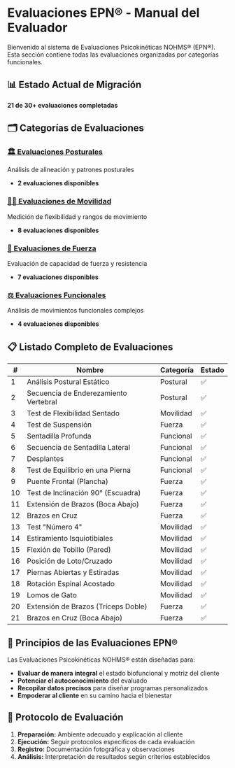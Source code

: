 # Evaluaciones EPN® - Manual del Evaluador

Bienvenido al sistema de Evaluaciones Psicokinéticas NOHMS® (EPN®). Esta sección contiene todas las evaluaciones organizadas por categorías funcionales.

## 📊 Estado Actual de Migración
**21 de 30+ evaluaciones completadas**

## 🗂️ Categorías de Evaluaciones

### [🏛️ Evaluaciones Posturales](./postura/)
Análisis de alineación y patrones posturales
- **2 evaluaciones disponibles**

### [🤸‍♂️ Evaluaciones de Movilidad](./movilidad/)
Medición de flexibilidad y rangos de movimiento
- **8 evaluaciones disponibles**

### [💪 Evaluaciones de Fuerza](./fuerza/)
Evaluación de capacidad de fuerza y resistencia
- **7 evaluaciones disponibles**

### [⚖️ Evaluaciones Funcionales](./funcional/)
Análisis de movimientos funcionales complejos
- **4 evaluaciones disponibles**

## 📋 Listado Completo de Evaluaciones

| # | Nombre | Categoría | Estado |
|---|--------|-----------|---------|
| 1 | Análisis Postural Estático | Postural | ✅ |
| 2 | Secuencia de Enderezamiento Vertebral | Postural | ✅ |
| 3 | Test de Flexibilidad Sentado | Movilidad | ✅ |
| 4 | Test de Suspensión | Fuerza | ✅ |
| 5 | Sentadilla Profunda | Funcional | ✅ |
| 6 | Secuencia de Sentadilla Lateral | Funcional | ✅ |
| 7 | Desplantes | Funcional | ✅ |
| 8 | Test de Equilibrio en una Pierna | Funcional | ✅ |
| 9 | Puente Frontal (Plancha) | Fuerza | ✅ |
| 10 | Test de Inclinación 90° (Escuadra) | Fuerza | ✅ |
| 11 | Extensión de Brazos (Boca Abajo) | Fuerza | ✅ |
| 12 | Brazos en Cruz | Fuerza | ✅ |
| 13 | Test "Número 4" | Movilidad | ✅ |
| 14 | Estiramiento Isquiotibiales | Movilidad | ✅ |
| 15 | Flexión de Tobillo (Pared) | Movilidad | ✅ |
| 16 | Posición de Loto/Cruzado | Movilidad | ✅ |
| 17 | Piernas Abiertas y Estiradas | Movilidad | ✅ |
| 18 | Rotación Espinal Acostado | Movilidad | ✅ |
| 19 | Lomos de Gato | Movilidad | ✅ |
| 20 | Extensión de Brazos (Tríceps Doble) | Fuerza | ✅ |
| 21 | Brazos en Cruz (Boca Abajo) | Fuerza | ✅ |

## 🎯 Principios de las Evaluaciones EPN®

Las Evaluaciones Psicokinéticas NOHMS® están diseñadas para:

- **Evaluar de manera integral** el estado biofuncional y motriz del cliente
- **Potenciar el autoconocimiento** del evaluado
- **Recopilar datos precisos** para diseñar programas personalizados
- **Empoderar al cliente** en su camino hacia el bienestar

## 📝 Protocolo de Evaluación

1. **Preparación:** Ambiente adecuado y explicación al cliente
2. **Ejecución:** Seguir protocolos específicos de cada evaluación  
3. **Registro:** Documentación fotográfica y observaciones
4. **Análisis:** Interpretación de resultados según criterios establecidos
